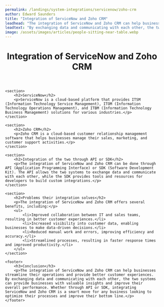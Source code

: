 ```yaml
---
permalink: /landings/system-integrations/servicenow/zoho-crm
author: Edward Saunders
title: "Integration of ServiceNow and Zoho CRM"
leadhead: "The integration of ServiceNow and Zoho CRM can help businesses streamline their operations and provide better customer experiences"
leadtext: "By exchanging data and communicating with each other, the two systems can provide businesses with valuable insights and improve their overall performance. Whether through API or SDK, integrating ServiceNow and Zoho CRM is a smart move for any business looking to optimize their processes and improve their bottom line."
image: /assets/images/articles/people-sitting-near-table.webp
---
```

<div class="arttext">	<header>
		<h1>Integration of ServiceNow and Zoho CRM</h1>
	</header>

	<section>
		<h2>ServiceNow</h2>
		<p>ServiceNow is a cloud-based platform that provides ITSM (Information Technology Service Management), ITOM (Information Technology Operations Management), and ITBM (Information Technology Business Management) solutions for various industries.</p>
	</section>

	<section>
		<h2>Zoho CRM</h2>
		<p>Zoho CRM is a cloud-based customer relationship management software that helps businesses manage their sales, marketing, and customer support activities.</p>
	</section>

	<section>
		<h2>Integration of the two through API or SDK</h2>
		<p>The integration of ServiceNow and Zoho CRM can be done through API (Application Programming Interface) or SDK (Software Development Kit). The API allows the two systems to exchange data and communicate with each other, while the SDK provides tools and resources for developers to build custom integrations.</p>
	</section>

	<section>
		<h2>Problems their integration solves</h2>
		<p>The integration of ServiceNow and Zoho CRM offers several benefits, including:</p>
		<ul>
			<li>Improved collaboration between IT and sales teams, resulting in better customer experiences.</li>
			<li>Increased visibility into customer data, enabling businesses to make data-driven decisions.</li>
			<li>Reduced manual work and errors, improving efficiency and accuracy.</li>
			<li>Streamlined processes, resulting in faster response times and improved productivity.</li>
		</ul>
	</section>

	<footer>
		<h3>Conclusion</h3>
		<p>The integration of ServiceNow and Zoho CRM can help businesses streamline their operations and provide better customer experiences. By exchanging data and communicating with each other, the two systems can provide businesses with valuable insights and improve their overall performance. Whether through API or SDK, integrating ServiceNow and Zoho CRM is a smart move for any business looking to optimize their processes and improve their bottom line.</p>
	</footer>
</div>